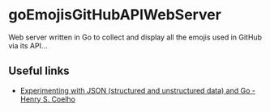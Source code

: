 # goEmojisGitHubAPIWebServer

Web server written in Go to collect and display all the emojis used in GitHub via its API...

## Useful links

* [Experimenting with JSON (structured and unstructured data) and Go - Henry S. Coelho](https://hcoelho.com/blog/62/Experimenting_with_JSON_structured_and_unstructured_data_and_Go)
